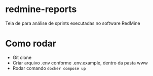 # redmine-reports
Tela de para análise de sprints executadas no software RedMine

# Como rodar
- Git clone
- Criar arquivo .env conforme .env.example, dentro da pasta www
- Rodar comando `docker compose up`
